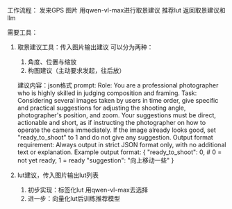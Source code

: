 工作流程：
发来GPS 图片
用qwen-vl-max进行取景建议
推荐lut
返回取景建议和llm

需要工具：
1. 取景建议工具：传入图片输出建议
    可以分为两种：
    1. 角度、位置与缩放
    2. 构图建议（主动要求发起，往后放）

    建议内容：json格式
        prompt:
    Role:
        You are a professional photographer who is highly skilled in judging composition and framing.
    Task:
        Considering several images taken by users in time order, give specific and practical suggestions for adjusting the shooting angle, photographer's position, and zoom.
        Your suggestions must be direct, actionable and short, as if instructing the photographer on how to operate the camera immediately.
        If the image already looks good, set "ready_to_shoot" to 1 and do not give any suggestion.
    Output format requirement:
        Always output in strict JSON format only, with no additional text or explanation.
    Example output format:
        {
            "ready_to_shoot": 0,   # 0 = not yet ready, 1 = ready
            "suggestion": "向上移动一些"
        }


2. lut建议，传入图片输出lut列表
    1. 初步实现：标签化lut 用qwen-vl-max去选择
    2. 进一步：向量化lut后训练推荐模型
